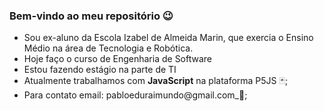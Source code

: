 ### Bem-vindo ao meu repositório 😉

- Sou ex-aluno da Escola Izabel de Almeida Marin, que exercia o Ensino Médio na área de Tecnologia e Robótica.
- Hoje faço o curso de Engenharia de Software
- Estou fazendo estágio na parte de TI
- Atualmente trabalhamos com **JavaScript** na plataforma P5JS 🃏;
- Para contato email: pabloeduraimundo@gmail.com_📩;

